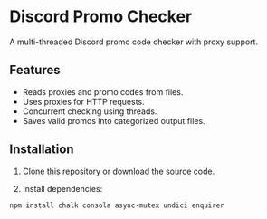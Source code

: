 # Discord Promo Checker

A multi-threaded Discord promo code checker with proxy support.

## Features

- Reads proxies and promo codes from files.
- Uses proxies for HTTP requests.
- Concurrent checking using threads.
- Saves valid promos into categorized output files.

## Installation

1. Clone this repository or download the source code.

2. Install dependencies:

```bash
npm install chalk consola async-mutex undici enquirer
